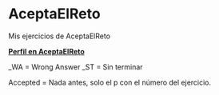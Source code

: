 # AceptaElReto
Mis ejercicios de AceptaElReto

<b>[Perfil en AceptaElReto](https://aceptaelreto.com/user/profile.php?id=32749)</b>

_WA = Wrong Answer
_ST = Sin terminar

Accepted = Nada antes, solo el p con el número del ejercicio.
